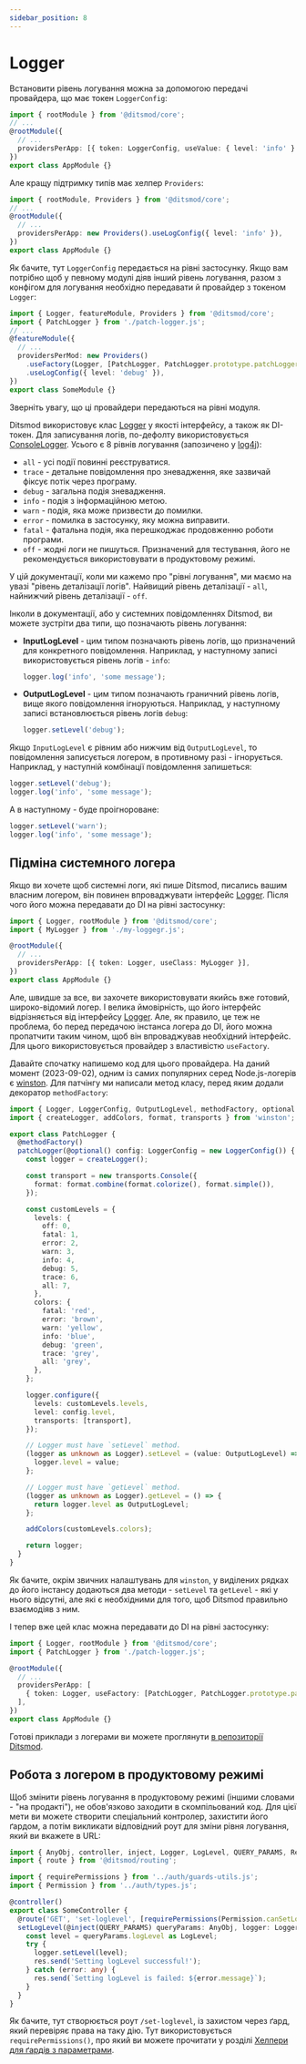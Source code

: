 ```yaml
---
sidebar_position: 8
---
```


# Logger

Встановити рівень логування можна за допомогою передачі провайдера, що має токен `LoggerConfig`:

```ts {5}
import { rootModule } from '@ditsmod/core';
// ...
@rootModule({
  // ...
  providersPerApp: [{ token: LoggerConfig, useValue: { level: 'info' } }],
})
export class AppModule {}
```

Але кращу підтримку типів має хелпер `Providers`:

```ts {5}
import { rootModule, Providers } from '@ditsmod/core';
// ...
@rootModule({
  // ...
  providersPerApp: new Providers().useLogConfig({ level: 'info' }),
})
export class AppModule {}
```

Як бачите, тут `LoggerConfig` передається на рівні застосунку. Якщо вам потрібно щоб у певному модулі діяв інший рівень логування, разом з конфігом для логування необхідно передавати й провайдер з токеном `Logger`:

```ts {6-8}
import { Logger, featureModule, Providers } from '@ditsmod/core';
import { PatchLogger } from './patch-logger.js';
// ...
@featureModule({
  // ...
  providersPerMod: new Providers()
    .useFactory(Logger, [PatchLogger, PatchLogger.prototype.patchLogger])
    .useLogConfig({ level: 'debug' }),
})
export class SomeModule {}
```

Зверніть увагу, що ці провайдери передаються на рівні модуля.

Ditsmod використовує клас [Logger][100] у якості інтерфейсу, а також як DI-токен. Для записування логів, по-дефолту використовується [ConsoleLogger][101]. Усього є 8 рівнів логування (запозичено у [log4j][102]):

- `all` - усі події повинні реєструватися.
- `trace` - детальне повідомлення про зневадження, яке зазвичай фіксує потік через програму.
- `debug` - загальна подія зневадження.
- `info` - подія з інформаційною метою.
- `warn` - подія, яка може призвести до помилки.
- `error` - помилка в застосунку, яку можна виправити.
- `fatal` - фатальна подія, яка перешкоджає продовженню роботи програми.
- `off` - жодні логи не пишуться. Призначений для тестування, його не рекомендується використовувати в продуктовому режимі.

У цій документації, коли ми кажемо про "рівні логування", ми маємо на увазі "рівень деталізації логів". Найвищий рівень деталізації - `all`, найнижчий рівень деталізації - `off`.

Інколи в документації, або у системних повідомленнях Ditsmod, ви можете зустріти два типи, що позначають рівень логування:

- **InputLogLevel** - цим типом позначають рівень логів, що призначений для конкретного повідомлення. Наприклад, у наступному записі використовується рівень логів - `info`:
  ```ts
  logger.log('info', 'some message');
  ```
- **OutputLogLevel** - цим типом позначають граничний рівень логів, вище якого повідомлення ігноруються. Наприклад, у наступному записі встановлюється рівень логів `debug`:
  ```ts
  logger.setLevel('debug');
  ```

Якщо `InputLogLevel` є рівним або нижчим від `OutputLogLevel`, то повідомлення записується логером, в противному разі - ігнорується. Наприклад, у наступній комбінації повідомлення запишеться:

```ts
logger.setLevel('debug');
logger.log('info', 'some message');
```

А в наступному - буде проігнороване:

```ts
logger.setLevel('warn');
logger.log('info', 'some message');
```

## Підміна системного логера

Якщо ви хочете щоб системні логи, які пише Ditsmod, писались вашим власним логером, він повинен впроваджувати інтерфейс [Logger][100]. Після чого його можна передавати до DI на рівні застосунку:

```ts
import { Logger, rootModule } from '@ditsmod/core';
import { MyLogger } from './my-loggegr.js';

@rootModule({
  // ...
  providersPerApp: [{ token: Logger, useClass: MyLogger }],
})
export class AppModule {}
```

Але, швидше за все, ви захочете використовувати якийсь вже готовий, широко-відомий логер. І велика ймовірність, що його інтерфейс відрізняється від інтерфейсу [Logger][100]. Але, як правило, це теж не проблема, бо перед передачою інстанса логера до DI, його можна пропатчити таким чином, щоб він впроваджував необхідний інтерфейс. Для цього використовується провайдер з властивістю `useFactory`.

Давайте спочатку напишемо код для цього провайдера. На даний момент (2023-09-02), одним із самих популярних серед Node.js-логерів є [winston][103]. Для патчінгу ми написали метод класу, перед яким додали декоратор `methodFactory`:

```ts {42-44,47-49}
import { Logger, LoggerConfig, OutputLogLevel, methodFactory, optional } from '@ditsmod/core';
import { createLogger, addColors, format, transports } from 'winston';

export class PatchLogger {
  @methodFactory()
  patchLogger(@optional() config: LoggerConfig = new LoggerConfig()) {
    const logger = createLogger();

    const transport = new transports.Console({
      format: format.combine(format.colorize(), format.simple()),
    });

    const customLevels = {
      levels: {
        off: 0,
        fatal: 1,
        error: 2,
        warn: 3,
        info: 4,
        debug: 5,
        trace: 6,
        all: 7,
      },
      colors: {
        fatal: 'red',
        error: 'brown',
        warn: 'yellow',
        info: 'blue',
        debug: 'green',
        trace: 'grey',
        all: 'grey',
      },
    };

    logger.configure({
      levels: customLevels.levels,
      level: config.level,
      transports: [transport],
    });

    // Logger must have `setLevel` method.
    (logger as unknown as Logger).setLevel = (value: OutputLogLevel) => {
      logger.level = value;
    };

    // Logger must have `getLevel` method.
    (logger as unknown as Logger).getLevel = () => {
      return logger.level as OutputLogLevel;
    };

    addColors(customLevels.colors);

    return logger;
  }
}
```

Як бачите, окрім звичних налаштувань для `winston`, у виділених рядках до його інстансу додаються два методи - `setLevel` та `getLevel` - які у нього відсутні, але які є необхідними для того, щоб Ditsmod правильно взаємодіяв з ним.

І тепер вже цей клас можна передавати до DI на рівні застосунку:

```ts
import { Logger, rootModule } from '@ditsmod/core';
import { PatchLogger } from './patch-logger.js';

@rootModule({
  // ...
  providersPerApp: [
    { token: Logger, useFactory: [PatchLogger, PatchLogger.prototype.patchLogger] }
  ],
})
export class AppModule {}
```

Готові приклади з логерами ви можете проглянути [в репозиторії Ditsmod][104].

## Робота з логером в продуктовому режимі

Щоб змінити рівень логування в продуктовому режимі (іншими словами - "на продакті"), не обов'язково заходити в скомпільований код. Для цієї мети ви можете створити спеціальний контролер, захистити його ґардом, а потім викликати відповідний роут для зміни рівня логування, який ви вкажете в URL:

```ts
import { AnyObj, controller, inject, Logger, LogLevel, QUERY_PARAMS, Res } from '@ditsmod/core';
import { route } from '@ditsmod/routing';

import { requirePermissions } from '../auth/guards-utils.js';
import { Permission } from '../auth/types.js';

@controller()
export class SomeController {
  @route('GET', 'set-loglevel', [requirePermissions(Permission.canSetLogLevel)])
  setLogLevel(@inject(QUERY_PARAMS) queryParams: AnyObj, logger: Logger, res: Res) {
    const level = queryParams.logLevel as LogLevel;
    try {
      logger.setLevel(level);
      res.send('Setting logLevel successful!');
    } catch (error: any) {
      res.send(`Setting logLevel is failed: ${error.message}`);
    }
  }
}
```

Як бачите, тут створюється роут `/set-loglevel`, із захистом через ґард, який перевіряє права на таку дію. Тут використовується `requirePermissions()`, про який ви можете прочитати у розділі [Хелпери для ґардів з параметрами][1].





[1]: /components-of-ditsmod-app/guards#хелпери-для-ґардів-з-параметрами

[100]: https://github.com/ditsmod/ditsmod/blob/core-2.54.0/packages/core/src/logger/logger.ts
[101]: https://github.com/ditsmod/ditsmod/blob/core-2.54.0/packages/core/src/logger/console-logger.ts
[102]: https://logging.apache.org/log4j/2.x/log4j-api/apidocs/org/apache/logging/log4j/Level.html
[103]: https://github.com/winstonjs/winston
[104]: https://github.com/ditsmod/ditsmod/tree/core-2.54.0/examples/04-logger/src/app/modules
